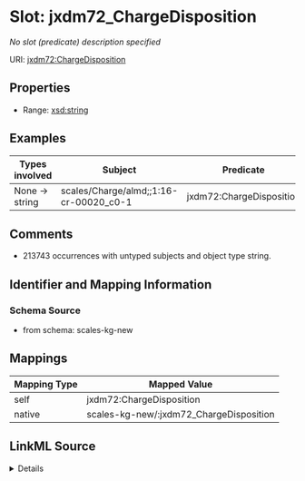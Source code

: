 

# Slot: jxdm72_ChargeDisposition


_No slot (predicate) description specified_





URI: [jxdm72:ChargeDisposition](http://release.niem.gov/niem/domains/jxdm/7.2/#ChargeDisposition)



<!-- no inheritance hierarchy -->








## Properties

* Range: [xsd:string](xsd:string)






## Examples

| Types involved | Subject | Predicate | Object |
| --- | --- | --- | --- |
| None → string | scales/Charge/almd;;1:16-cr-00020_c0-1 | jxdm72:ChargeDisposition | None |


## Comments

* 213743 occurrences with untyped subjects and object type string.

## Identifier and Mapping Information







### Schema Source


* from schema: scales-kg-new




## Mappings

| Mapping Type | Mapped Value |
| ---  | ---  |
| self | jxdm72:ChargeDisposition |
| native | scales-kg-new/:jxdm72_ChargeDisposition |




## LinkML Source

<details>

```yaml
name: jxdm72_ChargeDisposition
description: No slot (predicate) description specified
comments:
- 213743 occurrences with untyped subjects and object type string.
examples:
- description: None → string
  object:
    example_object: None
    example_object_type: string
    example_predicate: jxdm72:ChargeDisposition
    example_subject: scales/Charge/almd;;1:16-cr-00020_c0-1
    example_subject_type: None
from_schema: scales-kg-new
rank: 1000
slot_uri: jxdm72:ChargeDisposition
alias: jxdm72_ChargeDisposition
range: string

```
</details>